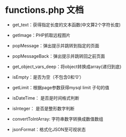 # functions.php 文档

- get_text：获得指定长度的文本函数(中文算2个字符长度)

- getImage：PHP抓取远程图片

- popMessage：弹出提示并跳转到指定的页面

- popMessageBack：弹出提示并跳转回之前页面

- get_object_vars_deep：将object转换成array(递归到底)

- isEmpty：是否为空（不包含0和‘0’）

- getLimit：根据page参数获得mysql limit 子句的值

- isDateTime： 是否是时间格式判断

- isInteger： 是否是整形数字判断

- convertToIntArray: 字符串数字转换成数值数组

- jsonFormat：格式化JSON至可视状态